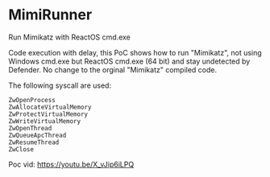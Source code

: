 # MimiRunner
Run Mimikatz with ReactOS cmd.exe

Code execution with delay, this PoC shows how to run "Mimikatz", not using Windows cmd.exe but ReactOS cmd.exe (64 bit) and stay undetected by Defender. No change to the orginal "Mimikatz" compiled code.


The following syscall are used:

```
ZwOpenProcess
ZwAllocateVirtualMemory
ZwProtectVirtualMemory
ZwWriteVirtualMemory
ZwOpenThread
ZwQueueApcThread
ZwResumeThread
ZwClose
```



Poc vid: https://youtu.be/X_vJip6iLPQ
